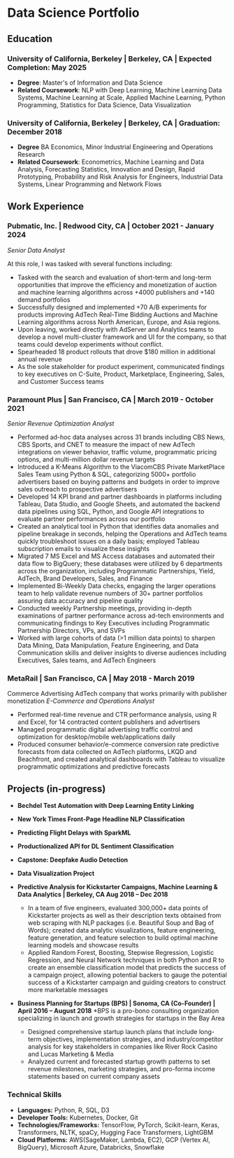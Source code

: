 # Data Science Portfolio

## Education
  ### University of California, Berkeley | Berkeley, CA | Expected Completion: May 2025
  - **Degree**: Master's of Information and Data Science
  - **Related Coursework**: NLP with Deep Learning, Machine Learning Data Systems, Machine Learning at Scale, Applied Machine Learning, Python Programming, Statistics for Data Science, Data Visualization
  
  ### University of California, Berkeley | Berkeley, CA | Graduation: December 2018
  - **Degree** BA Economics, Minor Industrial Engineering and Operations Research
  - **Related Coursework**: Econometrics, Machine Learning and Data Analysis, Forecasting Statistics, Innovation and Design, Rapid Prototyping, Probability and Risk Analysis for Engineers, Industrial Data Systems, Linear Programming and Network Flows

## Work Experience

  ### Pubmatic, Inc. | Redwood City, CA | October 2021 - January 2024
  _Senior Data Analyst_
  
  At this role, I was tasked with several functions including: 
  - Tasked with the search and evaluation of short-term and long-term opportunities that improve the efficiency and monetization of auction and machine learning algorithms across +4000 publishers and +140 demand portfolios
  - Successfully designed and implemented +70 A/B experiments for products improving AdTech Real-Time Bidding Auctions and Machine Learning algorithms across North American, Europe, and Asia regions.
  - Upon leaving, worked directly with AdServer and Analytics teams to develop a novel multi-cluster framework and UI for the company, so that teams could develop experiments without conflict. 
  - Spearheaded 18 product rollouts that drove $180 million in additional annual revenue
  - As the sole stakeholder for product experiment, communicated findings to key executives on C-Suite, Product, Marketplace, Engineering, Sales, and Customer Success teams
  
  ### Paramount Plus | San Francisco, CA | March 2019 - October 2021
  _Senior Revenue Optimization Analyst_
  
  - Performed ad-hoc data analyses across 31 brands including CBS News, CBS Sports, and CNET to measure the impact of new AdTech integrations on viewer behavior, traffic volume, programmatic pricing options, and multi-million dollar revenue targets
  - Introduced a K-Means Algorithm to the ViacomCBS Private MarketPlace Sales Team using Python & SQL, categorizing 5000+ portfolio advertisers based on buying patterns and budgets in order to improve sales outreach to prospective advertisers
  - Developed 14 KPI brand and partner dashboards in platforms including Tableau, Data Studio, and Google Sheets, and automated the backend data pipelines using SQL, Python, and Google API integrations to evaluate partner performances across our portfolio
  - Created an analytical tool in Python that identifies data anomalies and pipeline breakage in seconds, helping the Operations and AdTech teams quickly troubleshoot issues on a daily basis; employed Tableau subscription emails to visualize these insights 
  - Migrated 7 MS Excel and MS Access databases and automated their data flow to BigQuery; these databases were utilized by 6 departments across the organization, including Programmatic Partnerships, Yield, AdTech, Brand Developers, Sales, and Finance
  - Implemented Bi-Weekly Data checks, engaging the larger operations team to help validate revenue numbers of 30+ partner portfolios assuring data accuracy and pipeline quality
  - Conducted weekly Partnership meetings, providing in-depth examinations of partner performance across ad-tech environments and communicating findings to Key Executives including Programmatic Partnership Directors, VPs, and SVPs 
  - Worked with large cohorts of data (>1 million data points) to sharpen Data Mining, Data Manipulation, Feature Engineering, and Data Communication skills and deliver insights to diverse audiences including Executives, Sales teams, and AdTech Engineers
  
  ### MetaRail | San Francisco, CA | May 2018 - March 2019
  Commerce Advertising AdTech company that works primarily with publisher monetization
  _E-Commerce and Operations Analyst_
  
  - Performed real-time revenue and CTR performance analysis, using R and Excel, for 14 contracted content publishers and advertisers
  - Managed programmatic digital advertising traffic control and optimization for desktop/mobile web/applications daily
  - Produced consumer behavior/e-commerce conversion rate predictive forecasts from data collected on AdTech platforms, LKQD and Beachfront, and created analytical dashboards with Tableau to visualize programmatic optimizations and predictive forecasts

## Projects (in-progress)

  - **Bechdel Test Automation with Deep Learning Entity Linking**
  - **New York Times Front-Page Headline NLP Classification**
  - **Predicting Flight Delays with SparkML**
  - **Productionalized API for DL Sentiment Classification**
  - **Capstone: Deepfake Audio Detection**
  - **Data Visualization Project**
  - **Predictive Analysis for Kickstarter Campaigns, Machine Learning & Data Analytics | Berkeley, CA	    Aug 2018 – Dec 2018**
    - In a team of five engineers, evaluated 300,000+ data points of Kickstarter projects as well as their description texts obtained from web scraping with NLP packages (i.e. Beautiful Soup and Bag of Words); created data analytic visualizations, feature engineering, feature generation, and feature selection to build optimal machine learning models and showcase results
    - Applied Random Forest, Boosting, Stepwise Regression, Logistic Regression, and Neural Network techniques in both Python and R to create an ensemble classification model that predicts the success of a campaign project, allowing potential backers to gauge the potential success of a Kickstarter campaign and guiding creators to construct more marketable messages
  
  - **Business Planning for Startups (BPS) | Sonoma, CA (Co-Founder) | April 2016 – August 2018**
    *BPS is a pro-bono consulting organization specializing in launch and growth strategies for startups in the Bay Area
    - Designed comprehensive startup launch plans that include long-term objectives, implementation strategies, and industry/competitor analysis for key stakeholders in companies like River Rock Casino and Lucas Marketing & Media
    - Analyzed current and forecasted startup growth patterns to set revenue milestones, marketing strategies, and pro-forma income statements based on current company assets


### Technical Skills
  - **Languages:** Python, R, SQL, D3
  - **Developer Tools:** Kubernetes, Docker, Git
  - **Technologies/Frameworks:** TensorFlow, PyTorch, Scikit-learn, Keras, Transformers, NLTK, spaCy, Hugging Face Transformers, LightGBM
  - **Cloud Platforms:** AWS(SageMaker, Lambda, EC2), GCP (Vertex AI, BigQuery), Microsoft Azure, Databricks, Snowflake
